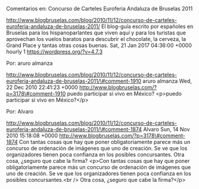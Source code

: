 Comentarios en: Concurso de Carteles Euroferia Andaluza de Bruselas 2011

http://www.blogbruselas.com/blog/2010/11/12/concurso-de-carteles-euroferia-andaluza-de-bruselas-2011/
El blog-guía escrito por españoles en Bruselas para los hispanoparlantes
que viven aquí y para los turistas que aprovechan los vuelos baratos
para descubrir el chocolate, la cerveza, la Grand Place y tantas otras
cosas buenas. Sat, 21 Jan 2017 04:36:00 +0000 hourly 1
https://wordpress.org/?v=4.7.3

Por: aruro almanza

http://www.blogbruselas.com/blog/2010/11/12/concurso-de-carteles-euroferia-andaluza-de-bruselas-2011/\#comment-1910
aruro almanza Wed, 22 Dec 2010 22:41:23 +0000
http://www.blogbruselas.com/?p=3178\#comment-1910 puedo participar si
vivo en México? \<p\>puedo participar si vivo en México?\</p\>

Por: Alvaro

http://www.blogbruselas.com/blog/2010/11/12/concurso-de-carteles-euroferia-andaluza-de-bruselas-2011/\#comment-1874
Alvaro Sun, 14 Nov 2010 15:18:08 +0000
http://www.blogbruselas.com/?p=3178\#comment-1874 Con tantas cosas que
hay que poner obligatoriamente parece más un concurso de ordenación de
imágenes que uno de creación. Se ve que los organizadores tienen poca
confianza en los posibles concursantes. Otra cosa, ¿seguro que cabe la
firma? \<p\>Con tantas cosas que hay que poner obligatoriamente parece
más un concurso de ordenación de imágenes que uno de creación. Se ve que
los organizadores tienen poca confianza en los posibles
concursantes.\<br /\> Otra cosa, ¿seguro que cabe la firma?\</p\>
